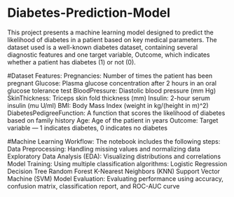 # Diabetes-Prediction-Model
This project presents a machine learning model designed to predict the likelihood of diabetes in a patient based on key medical parameters. The dataset used is a well-known diabetes dataset, containing several diagnostic features and one target variable, Outcome, which indicates whether a patient has diabetes (1) or not (0).

#Dataset Features:
Pregnancies: Number of times the patient has been pregnant
Glucose: Plasma glucose concentration after 2 hours in an oral glucose tolerance test
BloodPressure: Diastolic blood pressure (mm Hg)
SkinThickness: Triceps skin fold thickness (mm)
Insulin: 2-hour serum insulin (mu U/ml)
BMI: Body Mass Index (weight in kg/(height in m)^2)
DiabetesPedigreeFunction: A function that scores the likelihood of diabetes based on family history
Age: Age of the patient in years
Outcome: Target variable — 1 indicates diabetes, 0 indicates no diabetes

#Machine Learning Workflow:
The notebook includes the following steps:
Data Preprocessing: Handling missing values and normalizing data
Exploratory Data Analysis (EDA): Visualizing distributions and correlations
Model Training: Using multiple classification algorithms:
Logistic Regression
Decision Tree
Random Forest
K-Nearest Neighbors (KNN)
Support Vector Machine (SVM)
Model Evaluation: Evaluating performance using accuracy, confusion matrix, classification report, and ROC-AUC curve

